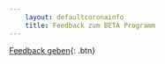 ```yaml
---
    layout: defaultcoronainfo
    title: Feedback zum BETA Programm
---
```

 
 
[Feedback geben](https://forms.gle/P42ojqhyFQHdJB9W8){: .btn}


